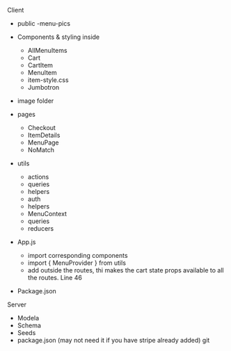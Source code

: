
Client
- public 
    -menu-pics
- Components & styling inside
    - AllMenuItems 
    - Cart
    - CartItem
    - MenuItem
    - item-style.css
    - Jumbotron

- image folder
- pages
    - Checkout
    - ItemDetails
    - MenuPage
    - NoMatch
- utils
    - actions
    - queries
    - helpers
    - auth
    - helpers
    - MenuContext
    - queries
    - reducers
- App.js
    - import corresponding components
    - import { MenuProvider } from utils
    - add <MenuProvider> outside the routes, thi makes the cart state props available to all the routes. Line 46

- Package.json 


Server 
- Modela
- Schema
- Seeds
- package.json (may not need it if you have stripe already added)
git 

        
     
